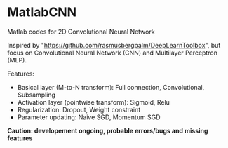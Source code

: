 MatlabCNN
=========

Matlab codes for 2D Convolutional Neural Network

Inspired by "https://github.com/rasmusbergpalm/DeepLearnToolbox", but focus on Convolutional Neural Network (CNN) and Multilayer Perceptron (MLP). 

Features:
* Basical layer (M-to-N transform): Full connection, Convolutional, Subsampling
* Activation layer (pointwise transform): Sigmoid, Relu
* Regularization: Dropout, Weight constraint
* Parameter updating: Naive SGD, Momentum SGD

**Caution: developement ongoing, probable errors/bugs and missing features**
